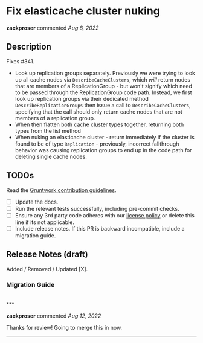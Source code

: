 # Fix elasticache cluster nuking

**zackproser** commented *Aug 8, 2022*



<!-- Prepend '[WIP]' to the title if this PR is still a work-in-progress. Remove it when it is ready for review! -->

## Description

Fixes #341.

- Look up replication groups separately. Previously we were trying to look up all cache nodes via `DescribeCacheClusters`, which _will_ return nodes that are members of a ReplicationGroup - but won't signify which need to be passed through the ReplicationGroup code path. Instead, we first look up replication groups via their dedicated method `DescribeReplicationGroups` then issue a call to `DescribeCacheClusters`, specifying that the call should only return cache nodes that are not members of a replication group. 
- When then flatten both cache cluster types together, returning both types from the list method
- When nuking an elasticache cluster - return immediately if the cluster is found to be of type `Replication` - previously, incorrect fallthrough behavior was causing replication groups to end up in the code path for deleting single cache nodes.
<!-- Description of the changes introduced by this PR. -->

## TODOs

Read the [Gruntwork contribution guidelines](https://gruntwork.notion.site/Gruntwork-Coding-Methodology-02fdcd6e4b004e818553684760bf691e).

- [ ] Update the docs.
- [ ] Run the relevant tests successfully, including pre-commit checks.
- [ ] Ensure any 3rd party code adheres with our [license policy](https://www.notion.so/gruntwork/Gruntwork-licenses-and-open-source-usage-policy-f7dece1f780341c7b69c1763f22b1378) or delete this line if its not applicable.
- [ ] Include release notes. If this PR is backward incompatible, include a migration guide.

## Release Notes (draft)

<!-- One-line description of the PR that can be included in the final release notes. -->
Added / Removed / Updated [X].

### Migration Guide

<!-- Important: If you made any backward incompatible changes, then you must write a migration guide! -->


<br />
***


**zackproser** commented *Aug 12, 2022*

Thanks for review! Going to merge this in now.
***

